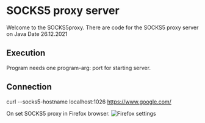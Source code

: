 # SOCKS5 proxy server

Welcome to the SOCKS5proxy.
There are code for the SOCKS5 proxy server on Java
Date 26.12.2021

## Execution

Program needs one program-arg: port for starting server.

## Connection

curl --socks5-hostname localhost:1026 https://www.google.com/

On set SOCKS5 proxy in Firefox browser.
![Firefox settings](https://postimg.cc/4mrFvBv2)
